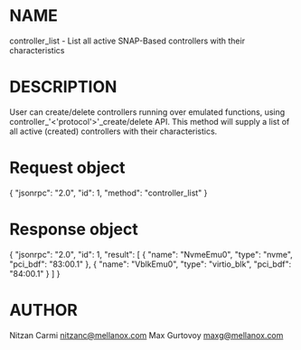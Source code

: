 # NAME

controller_list - List all active SNAP-Based controllers with their
                  characteristics

# DESCRIPTION

User can create/delete controllers running over emulated functions,
using controller_'<'protocol'>'_create/delete API.
This method will supply a list of all active (created) controllers
with their characteristics.

# Request object

{
  "jsonrpc": "2.0",
  "id": 1,
  "method": "controller_list"
}

# Response object

{
  "jsonrpc": "2.0",
  "id": 1,
  "result": [
    {
      "name": "NvmeEmu0",
      "type": "nvme",
      "pci_bdf": "83:00.1"
    },
    {
      "name": "VblkEmu0",
      "type": "virtio_blk",
      "pci_bdf": "84:00.1"
    }
  ]
}


# AUTHOR

Nitzan Carmi <nitzanc@mellanox.com>
Max Gurtovoy <maxg@mellanox.com>
